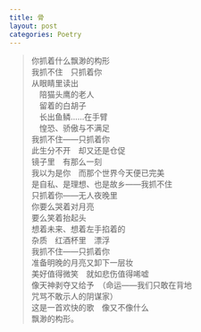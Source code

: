 ```yaml
---
title: 骨
layout: post
categories: Poetry
---
```

>你抓着什么飘渺的构形<br>我抓不住　只抓着你<br>从眼睛里读出<br>　陪猫头鹰的老人<br>　留着的白胡子<br>　长出鱼鳞……在手臂<br>　惶恐、骄傲与不满足<br>我抓不住——只抓着你<br>此生分不开　却又还是仓促<br>镜子里　有那么一刻<br>我以为是你　而那个世界今天便已完美<br>是自私、是理想、也是故乡——我抓不住<br>只抓着你——无人夜晚里<br>你要么哭着对月亮<br>要么笑着抬起头<br>想着未来、想着左手掐着的<br>杂质　红酒杯里　漂浮<br>我抓不住——只抓着你<br>准备明晚的月亮又卸下一层妆<br>美好值得微笑　就如悲伤值得唏嘘<br>像天神剥夺又给予　（命运——我们只敢在背地<br>咒骂不敢示人的阴谋家）<br>这是一首欢快的歌　像又不像什么<br>飘渺的构形。
